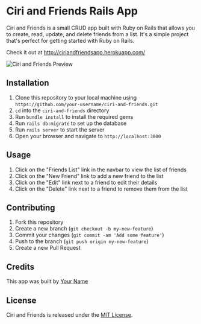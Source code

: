 # Ciri and Friends Rails App

Ciri and Friends is a small CRUD app built with Ruby on Rails that allows you to create, read, update, and delete friends from a list. It's a simple project that's perfect for getting started with Ruby on Rails.

Check it out at http://ciriandfriendsapp.herokuapp.com/

![Ciri and Friends Preview](https://i.ibb.co/wBGtTvz/ciri.png)

## Installation

1. Clone this repository to your local machine using `https://github.com/your-username/ciri-and-friends.git`
2. `cd` into the `ciri-and-friends` directory
3. Run `bundle install` to install the required gems
4. Run `rails db:migrate` to set up the database
5. Run `rails server` to start the server
6. Open your browser and navigate to `http://localhost:3000`

## Usage

1. Click on the "Friends List" link in the navbar to view the list of friends
2. Click on the "New Friend" link to add a new friend to the list
3. Click on the "Edit" link next to a friend to edit their details
4. Click on the "Delete" link next to a friend to remove them from the list

## Contributing

1. Fork this repository
2. Create a new branch (`git checkout -b my-new-feature`)
3. Commit your changes (`git commit -am 'Add some feature'`)
4. Push to the branch (`git push origin my-new-feature`)
5. Create a new Pull Request

## Credits

This app was built by [Your Name](https://github.com/your-username)

## License

Ciri and Friends is released under the [MIT License](https://opensource.org/licenses/MIT).
